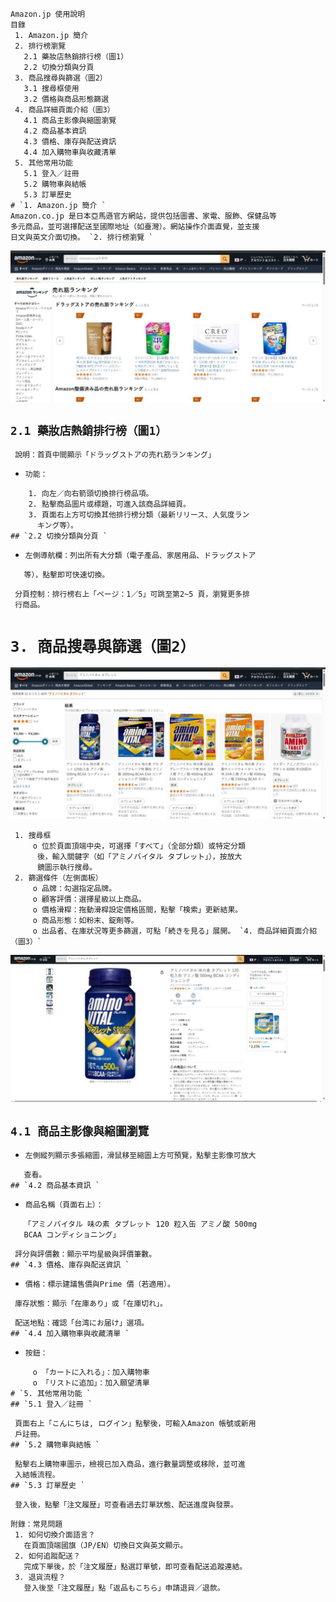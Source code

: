 ```
Amazon.jp 使用說明
目錄
 1. Amazon.jp 簡介
 2. 排行榜瀏覽
   2.1 藥妝店熱銷排行榜（圖1）
   2.2 切換分類與分頁
 3. 商品搜尋與篩選（圖2）
   3.1 搜尋框使用
   3.2 價格與商品形態篩選
 4. 商品詳細頁面介紹（圖3）
   4.1 商品主影像與縮圖瀏覽
   4.2 商品基本資訊
   4.3 價格、庫存與配送資訊
   4.4 加入購物車與收藏清單
 5. 其他常用功能
   5.1 登入／註冊
   5.2 購物車與結帳
   5.3 訂單歷史
# `1. Amazon.jp 簡介 `
Amazon.co.jp 是日本亞馬遜官方網站，提供包括圖書、家電、服飾、保健品等
多元商品，並可選擇配送至國際地址（如臺灣）。網站操作介面直覺，並支援
日文與英文介面切換。 `2. 排行榜瀏覽 `

```
![](images/Amazonjp.pdf-1-0.png)
## `2.1 藥妝店熱銷排行榜（圖1） `

  ```
   說明：首頁中間顯示「ドラッグストアの売れ筋ランキング」

```
  - `功能：`
```
    1. 向左／向右箭頭切換排行榜品項。
    2. 點擊商品圖片或標題，可進入該商品詳細頁。
    3. 頁面右上方可切換其他排行榜分類（最新リリース、人気度ラン
      キング等）。
## `2.2 切換分類與分頁 `

```
  - `左側導航欄：列出所有大分類（電子產品、家居用品、ドラッグストア`
```
   等），點擊即可快速切換。

```
  ```
   分頁控制：排行榜右上「ページ：1／5」可跳至第2~5 頁，瀏覽更多排
   行商品。

```
# `3. 商品搜尋與篩選（圖2）`

![](images/Amazonjp.pdf-2-0.png)
```
 1. 搜尋框
     o 位於頁面頂端中央，可選擇「すべて」（全部分類）或特定分類
      後，輸入關鍵字（如「アミノバイタル タブレット」），按放大
      鏡圖示執行搜尋。
 2. 篩選條件（左側面板）
     o 品牌：勾選指定品牌。
     o 顧客評價：選擇星級以上商品。
     o 價格滑桿：拖動滑桿設定價格區間，點擊「検索」更新結果。
     o 商品形態：如粉末、錠劑等。
     o 出品者、在庫狀況等更多篩選，可點「続きを見る」展開。 `4. 商品詳細頁面介紹（圖3）`

```

![](images/Amazonjp.pdf-2-1.png)
## `4.1 商品主影像與縮圖瀏覽 `

  - `左側縱列顯示多張縮圖，滑鼠移至縮圖上方可預覽，點擊主影像可放大`
```
   查看。
## `4.2 商品基本資訊 `

```
  - `商品名稱（頁面右上）：`
```
   「アミノバイタル 味の素 タブレット 120 粒入缶 アミノ酸 500mg
   BCAA コンディショニング」

```
  ```
   評分與評價數：顯示平均星級與評價筆數。
## `4.3 價格、庫存與配送資訊 `

```
  - `價格：標示建議售價與Prime 價（若適用）。`

  ```
   庫存狀態：顯示「在庫あり」或「在庫切れ」。

```
  ```
   配送地點：確認「台湾にお届け」選項。
## `4.4 加入購物車與收藏清單 `

```
  - `按鈕：`
```
     o 「カートに入れる」：加入購物車
     o 「リストに追加」：加入願望清單
# `5. 其他常用功能 `
## `5.1 登入／註冊 `

```
  ```
   頁面右上「こんにちは, ログイン」點擊後，可輸入Amazon 帳號或新用
   戶註冊。
## `5.2 購物車與結帳 `

```
  ```
   點擊右上購物車圖示，檢視已加入商品，進行數量調整或移除，並可進
   入結帳流程。
## `5.3 訂單歷史 `

```
  ```
   登入後，點擊「注文履歴」可查看過去訂單狀態、配送進度與發票。

```
```
附錄：常見問題
 1. 如何切換介面語言？
   在頁面頂端國旗（JP/EN）切換日文與英文顯示。
 2. 如何追蹤配送？
   完成下單後，於「注文履歴」點選訂單號，即可查看配送追蹤連結。
 3. 退貨流程？
   登入後至「注文履歴」點「返品もこちら」申請退貨／退款。

```
